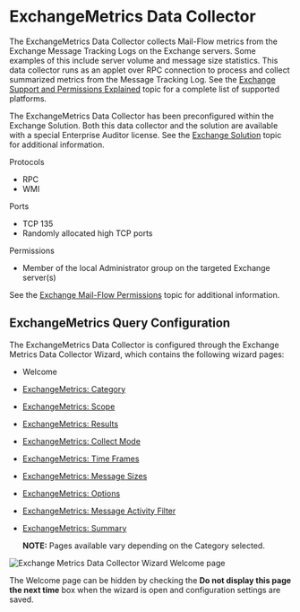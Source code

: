 # ExchangeMetrics Data Collector

The ExchangeMetrics Data Collector collects Mail-Flow metrics from the Exchange Message Tracking
Logs on the Exchange servers. Some examples of this include server volume and message size
statistics. This data collector runs as an applet over RPC connection to process and collect
summarized metrics from the Message Tracking Log. See the
[Exchange Support and Permissions Explained](/docs/accessanalyzer/11.6/accessanalyzer/requirements/solutions/exchange/support.md)
topic for a complete list of supported platforms.

The ExchangeMetrics Data Collector has been preconfigured within the Exchange Solution. Both this
data collector and the solution are available with a special Enterprise Auditor license. See the
[Exchange Solution](/docs/accessanalyzer/11.6/accessanalyzer/solutions/exchange/overview.md)
topic for additional information.

Protocols

- RPC
- WMI

Ports

- TCP 135
- Randomly allocated high TCP ports

Permissions

- Member of the local Administrator group on the targeted Exchange server(s)

See the
[Exchange Mail-Flow Permissions](/docs/accessanalyzer/11.6/accessanalyzer/requirements/solutions/exchange/mailflow.md)
topic for additional information.

## ExchangeMetrics Query Configuration

The ExchangeMetrics Data Collector is configured through the Exchange Metrics Data Collector Wizard,
which contains the following wizard pages:

- Welcome
- [ExchangeMetrics: Category](/docs/accessanalyzer/11.6/accessanalyzer/admin/datacollector/exchangemetrics/category.md)
- [ExchangeMetrics: Scope](/docs/accessanalyzer/11.6/accessanalyzer/admin/datacollector/exchangemetrics/scope.md)
- [ExchangeMetrics: Results](/docs/accessanalyzer/11.6/accessanalyzer/admin/datacollector/exchangemetrics/results.md)
- [ExchangeMetrics: Collect Mode](/docs/accessanalyzer/11.6/accessanalyzer/admin/datacollector/exchangemetrics/collectmode.md)
- [ExchangeMetrics: Time Frames](/docs/accessanalyzer/11.6/accessanalyzer/admin/datacollector/exchangemetrics/timeframes.md)
- [ExchangeMetrics: Message Sizes](/docs/accessanalyzer/11.6/accessanalyzer/admin/datacollector/exchangemetrics/messagesizes.md)
- [ExchangeMetrics: Options](/docs/accessanalyzer/11.6/accessanalyzer/admin/datacollector/exchangemetrics/options.md)
- [ExchangeMetrics: Message Activity Filter](/docs/accessanalyzer/11.6/accessanalyzer/admin/datacollector/exchangemetrics/messageactivityfilter.md)
- [ExchangeMetrics: Summary](/docs/accessanalyzer/11.6/accessanalyzer/admin/datacollector/exchangemetrics/summary.md)

    **NOTE:** Pages available vary depending on the Category selected.

![Exchange Metrics Data Collector Wizard Welcome page](/img/versioned_docs/activitymonitor_7.1/activitymonitor/install/welcome.webp)

The Welcome page can be hidden by checking the **Do not display this page the next time** box when
the wizard is open and configuration settings are saved.

